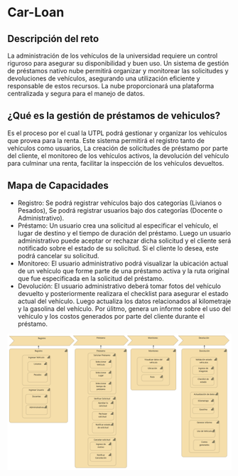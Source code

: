 # Car-Loan
## Descripción del reto

La administración de los vehículos de la universidad requiere un control riguroso para asegurar su disponibilidad y buen uso. Un sistema de gestión de préstamos nativo nube permitirá organizar y monitorear las solicitudes y devoluciones de vehículos, asegurando una utilización eficiente y responsable de estos recursos. La nube proporcionará una plataforma centralizada y segura para el manejo de datos.

## ¿Qué es la gestión de préstamos de vehiculos?

Es el proceso por el cual la UTPL podrá gestionar y organizar los vehículos que provea para la renta. Este sistema permitirá el registro tanto de vehículos como usuarios, La creación de solicitudes de préstamo por parte del cliente, el monitoreo de los vehículos activos, la devolución del vehículo para culminar una renta, facilitar la inspección de los vehículos devueltos.

## Mapa de Capacidades

- Registro: Se podrá registrar vehículos bajo dos categorías (Livianos o Pesados), Se podrá registrar usuarios bajo dos categorías (Docente o Administrativo).
- Préstamo: Un usuario crea una solicitud al especificar el vehículo, el lugar de destino y el tiempo de duración del préstamo. Luego un usuario administrativo puede aceptar or rechazar dicha solicitud y el cliente será notificado sobre el estado de su solicitud. Si el cliente lo desea, este podrá cancelar su solicitud.
- Monitoreo: El usuario administrativo podrá visualizar la ubicación actual de un vehículo que forme parte de una préstamo activa y la ruta original que fue especificada en la solicitud del préstamo.
- Devolución: El usuario administrativo deberá tomar fotos del vehículo devuelto y posteriormente realizara el checklist para asegurar el estado actual del vehículo. Luego actualiza los datos relacionados al kilometraje y la gasolina del vehículo. Por úlitmo, genera un informe sobre el uso del vehículo y los costos generados por parte del cliente durante el préstamo.

![MapaCapacidades](https://github.com/DevSpheree/Car-Loan/blob/7d194e0a815889e6f17f1a9c886c76b2214a5120/Mapa%20de%20Capacidades.png)
